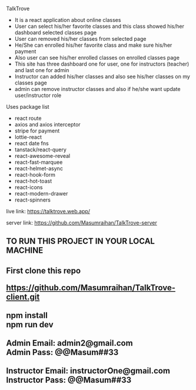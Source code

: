 TalkTrove

- It is a react application about online classes
- User can select his/her favorite classes and this class showed his/her dashboard selected classes page
- User can removed his/her classes from selected page
- He/She can enrolled his/her favorite class and make sure his/her payment
- Also user can see his/her enrolled classes on enrolled classes page
- This site has three dashboard one for user, one for instructors (teacher) and last one for admin
- Instructor can added his/her classes and also see his/her classes on my classes page
- admin can remove instructor classes and also if he/she want update user/instructor role

Uses package list

- react route
- axios and axios interceptor
- stripe for payment
- lottie-react
- react date fns
- tanstack/react-query
- react-awesome-reveal
- react-fast-marquee
- react-helmet-async
- react-hook-form
- react-hot-toast
- react-icons
- react-modern-drawer
- react-spinners

live link: https://talktrove.web.app/

server link: https://github.com/Masumraihan/TalkTrove-server

<h2> TO RUN THIS PROJECT IN YOUR LOCAL MACHINE<h2>
<p> First clone this repo</p>
<a href="https://github.com/Masumraihan/TalkTrove-client.git">https://github.com/Masumraihan/TalkTrove-client.git</a> <br><br>
<b>npm install</b>
<br>
<b>npm run dev</b>
    <br><br>
Admin Email: admin2@gmail.com <br>
Admin Pass: @@Masum##33
<br><br>
Instructor Email: instructorOne@gmail.com <br>
Instructor Pass: @@Masum##33
